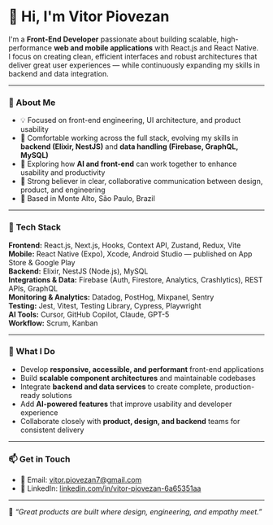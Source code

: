 # 👋 Hi, I'm Vitor Piovezan

I'm a **Front-End Developer** passionate about building scalable, high-performance **web and mobile applications** with React.js and React Native.  
I focus on creating clean, efficient interfaces and robust architectures that deliver great user experiences — while continuously expanding my skills in backend and data integration.

---

### 🚀 About Me

- 💡 Focused on front-end engineering, UI architecture, and product usability  
- 🧩 Comfortable working across the full stack, evolving my skills in **backend (Elixir, NestJS)** and **data handling (Firebase, GraphQL, MySQL)**  
- 🧠 Exploring how **AI and front-end** can work together to enhance usability and productivity  
- 🤝 Strong believer in clear, collaborative communication between design, product, and engineering  
- 📍 Based in Monte Alto, São Paulo, Brazil  

---

### 🧰 Tech Stack

**Frontend:** React.js, Next.js, Hooks, Context API, Zustand, Redux, Vite  
**Mobile:** React Native (Expo), Xcode, Android Studio — published on App Store & Google Play  
**Backend:** Elixir, NestJS (Node.js), MySQL  
**Integrations & Data:** Firebase (Auth, Firestore, Analytics, Crashlytics), REST APIs, GraphQL  
**Monitoring & Analytics:** Datadog, PostHog, Mixpanel, Sentry  
**Testing:** Jest, Vitest, Testing Library, Cypress, Playwright  
**AI Tools:** Cursor, GitHub Copilot, Claude, GPT-5  
**Workflow:** Scrum, Kanban  

---

### 🧭 What I Do

- Develop **responsive, accessible, and performant** front-end applications  
- Build **scalable component architectures** and maintainable codebases  
- Integrate **backend and data services** to create complete, production-ready solutions  
- Add **AI-powered features** that improve usability and developer experience  
- Collaborate closely with **product, design, and backend** teams for consistent delivery  

---

### 📫 Get in Touch

- 📧 Email: [vitor.piovezan7@gmail.com](mailto:vitor.piovezan7@gmail.com)  
- 💼 LinkedIn: [linkedin.com/in/vitor-piovezan-6a65351aa](https://www.linkedin.com/in/vitor-piovezan-6a65351aa)

---

💬 *“Great products are built where design, engineering, and empathy meet.”*
